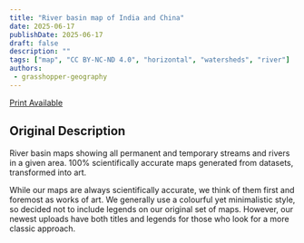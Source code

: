 ```yaml
---
title: "River basin map of India and China"
date: 2025-06-17
publishDate: 2025-06-17
draft: false
description: ""
tags: ["map", "CC BY-NC-ND 4.0", "horizontal", "watersheds", "river"]
authors:
 - grasshopper-geography
---
```


[Print Available](https://www.grasshoppergeography.com/products/river-basin-map-of-india-and-china-with-black-background-fine-art-print)

## Original Description

River basin maps showing all permanent and temporary streams and rivers in a given area. 100% scientifically accurate maps generated from datasets, transformed into art. 

While our maps are always scientifically accurate, we think of them first and foremost as works of art. We generally use a colourful yet minimalistic style, so decided not to include legends on our original set of maps. However, our newest uploads have both titles and legends for those who look for a more classic approach.
